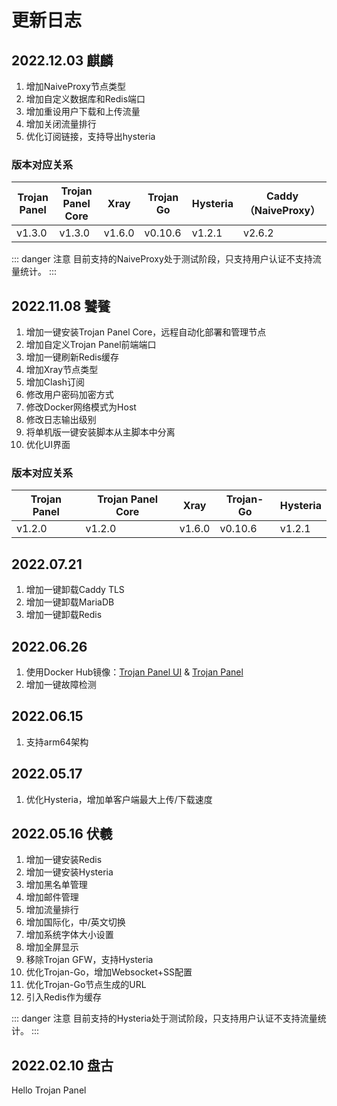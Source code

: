 # 更新日志

## 2022.12.03 麒麟<Badge type="tip" text="v1.3.0" vertical="top" />

1. 增加NaiveProxy节点类型
2. 增加自定义数据库和Redis端口
3. 增加重设用户下载和上传流量
4. 增加关闭流量排行
5. 优化订阅链接，支持导出hysteria

### 版本对应关系

| Trojan Panel | Trojan Panel Core | Xray   | Trojan Go | Hysteria | Caddy（NaiveProxy） |
|--------------|-------------------|--------|-----------|----------|-------------------|
| v1.3.0       | v1.3.0            | v1.6.0 | v0.10.6   | v1.2.1   | v2.6.2            |

::: danger 注意 
目前支持的NaiveProxy处于测试阶段，只支持用户认证不支持流量统计。
:::

## 2022.11.08 饕餮<Badge type="tip" text="v1.2.0" vertical="top" />

1. 增加一键安装Trojan Panel Core，远程自动化部署和管理节点
2. 增加自定义Trojan Panel前端端口
3. 增加一键刷新Redis缓存
4. 增加Xray节点类型
5. 增加Clash订阅
6. 修改用户密码加密方式
7. 修改Docker网络模式为Host
8. 修改日志输出级别
9. 将单机版一键安装脚本从主脚本中分离
10. 优化UI界面

### 版本对应关系

| Trojan Panel | Trojan Panel Core | Xray   | Trojan-Go | Hysteria |
|--------------|-------------------|--------|-----------|----------|
| v1.2.0       | v1.2.0            | v1.6.0 | v0.10.6   | v1.2.1   |

## 2022.07.21<Badge type="tip" text="v1.1.4" vertical="top" />

1. 增加一键卸载Caddy TLS
2. 增加一键卸载MariaDB
3. 增加一键卸载Redis

## 2022.06.26<Badge type="tip" text="v1.1.3" vertical="top" />

1. 使用Docker Hub镜像：[Trojan Panel UI](https://hub.docker.com/r/jonssonyan/trojan-panel-ui)
   & [Trojan Panel](https://hub.docker.com/r/jonssonyan/trojan-panel)
2. 增加一键故障检测

## 2022.06.15<Badge type="tip" text="v1.1.2" vertical="top" />

1. 支持arm64架构

## 2022.05.17<Badge type="tip" text="v1.1.1" vertical="top" />

1. 优化Hysteria，增加单客户端最大上传/下载速度

## 2022.05.16 伏羲<Badge type="tip" text="v1.1.0" vertical="top" />

1. 增加一键安装Redis
2. 增加一键安装Hysteria
3. 增加黑名单管理
4. 增加邮件管理
5. 增加流量排行
6. 增加国际化，中/英文切换
7. 增加系统字体大小设置
8. 增加全屏显示
9. 移除Trojan GFW，支持Hysteria
10. 优化Trojan-Go，增加Websocket+SS配置
11. 优化Trojan-Go节点生成的URL
12. 引入Redis作为缓存

::: danger 注意 
目前支持的Hysteria处于测试阶段，只支持用户认证不支持流量统计。
:::

## 2022.02.10 盘古<Badge type="tip" text="v1.0.0" vertical="top" />

Hello Trojan Panel
